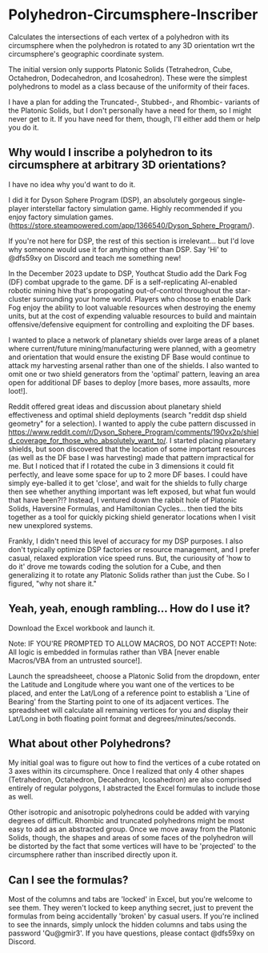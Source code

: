# Polyhedron-Circumsphere-Inscriber
Calculates the intersections of each vertex of a polyhedron with its circumsphere when the polyhedron is rotated to any 3D orientation wrt the circumsphere's geographic coordinate system.

The initial version only supports Platonic Solids (Tetrahedron, Cube, Octahedron, Dodecahedron, and Icosahedron). These were the simplest polyhedrons to model as a class because of the uniformity of their faces.

I have a plan for adding the Truncated-, Stubbed-, and Rhombic- variants of the Platonic Solids, but I don't personally have a need for them, so I might never get to it.  If you have need for them, though, I'll either add them or help you do it.

## Why would I inscribe a polyhedron to its circumsphere at arbitrary 3D orientations?
I have no idea why you'd want to do it.

I did it for Dyson Sphere Program (DSP), an absolutely gorgeous single-player interstellar factory simulation game.  Highly recommended if you enjoy factory simulation games. (https://store.steampowered.com/app/1366540/Dyson_Sphere_Program/).  

If you're not here for DSP, the rest of this section is irrelevant... but I'd love why someone would use it for anything other than DSP.  Say 'Hi' to @dfs59xy on Discord and teach me something new!

In the December 2023 update to DSP, Youthcat Studio add the Dark Fog (DF) combat upgrade to the game.  DF is a self-replicating AI-enabled robotic mining hive that's propogating out-of-control throughout the star-cluster surrounding your home world. Players who choose to enable Dark Fog enjoy the ability to loot valuable resources when destroying the enemy units, but at the cost of expending valuable resources to build and maintain offensive/defensive equipment for controlling and exploiting the DF bases.

I wanted to place a network of planetary shields over large areas of a planet where current/future mining/manufacturing were planned, with a geometry and orientation that would ensure the existing DF Base would continue to attack my harvesting arsenal rather than one of the shields.  I also wanted to omit one or two shield generators from the 'optimal' pattern, leaving an area open for additional DF bases to deploy [more bases, more assaults, more loot!].

Reddit offered great ideas and discussion about planetary shield effectiveness and optimal shield deployments (search "reddit dsp shield geometry" for a selection). I wanted to apply the cube pattern discussed in https://www.reddit.com/r/Dyson_Sphere_Program/comments/190vx2p/shield_coverage_for_those_who_absolutely_want_to/.  I started placing planetary shields, but soon discovered that the location of some important resources (as well as the DF base I was harvesting) made that pattern impractical for me.  But I noticed that if I rotated the cube in 3 dimensions it could fit perfectly, and leave some space for up to 2 more DF bases.  I could have simply eye-balled it to get 'close', and wait for the shields to fully charge then see whether anything important was left exposed, but what fun would that have been?!?  Instead, I ventured down the rabbit hole of Platonic Solids, Haversine Formulas, and Hamiltonian Cycles... then tied the bits together as a tool for quickly picking shield generator locations when I visit new unexplored systems.

Frankly, I didn't need this level of accuracy for my DSP purposes.  I also don't typically optimize DSP factories or resource management, and I prefer casual, relaxed exploration vice speed runs.  But, the curiousity of 'how to do it' drove me towards coding the solution for a Cube, and then generalizing it to rotate any Platonic Solids rather than just the Cube.  So I figured, "why not share it."

## Yeah, yeah, enough rambling... How do I use it?
Download the Excel workbook and launch it.  

Note:  IF YOU'RE PROMPTED TO ALLOW MACROS, DO NOT ACCEPT!
Note:  All logic is embedded in formulas rather than VBA [never enable Macros/VBA from an untrusted source!].

Launch the spreadsheeet, choose a Platonic Solid from the dropdown, enter the Latitude and Longitude where you want one of the vertices to be placed, and enter the Lat/Long of a reference point to establish a 'Line of Bearing' from the Starting point to one of its adjacent vertices.  The spreadsheet will calculate all remaining vertices for you and display their Lat/Long in both floating point format and degrees/minutes/seconds. 

## What about other Polyhedrons?
My initial goal was to figure out how to find the vertices of a cube rotated on 3 axes within its circumsphere.  Once I realized that only 4 other shapes (Tetrahedron, Octahedron, Decahedron, Icosahedron) are also comprised entirely of regular polygons, I abstracted the Excel formulas to include those as well.

Other isotropic and anisotropic polyhedrons could be added with varying degrees of difficult.  Rhombic and truncated polyhedrons might be most easy to add as an abstracted group.  Once we move away from the Platonic Solids, though, the shapes and areas of some faces of the polyhedron will be distorted by the fact that some vertices will have to be 'projected' to the circumsphere rather than inscribed directly upon it.

## Can I see the formulas?
Most of the columns and tabs are 'locked' in Excel, but you're welcome to see them.  They weren't locked to keep anything secret, just to prevent the formulas from being accidentally 'broken' by casual users. If you're inclined to see the innards, simply unlock the hidden columns and tabs using the password 'Qu@gmir3'.  If you have questions, please contact @dfs59xy on Discord.

